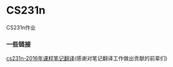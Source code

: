# CS231n
CS231n作业    
### 一些链接    
[cs231n-2016年课程笔记翻译](https://zhuanlan.zhihu.com/p/21930884)(感谢对笔记翻译工作做出贡献的前辈们)
